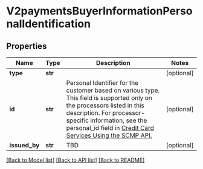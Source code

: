 # V2paymentsBuyerInformationPersonalIdentification

## Properties
Name | Type | Description | Notes
------------ | ------------- | ------------- | -------------
**type** | **str** |  | [optional] 
**id** | **str** | Personal Identifier for the customer based on various type. This field is supported only on the processors listed in this description.  For processor-specific information, see the personal_id field in [Credit Card Services Using the SCMP API.](http://apps.cybersource.com/library/documentation/dev_guides/CC_Svcs_SCMP_API/html)  | [optional] 
**issued_by** | **str** | TBD | [optional] 

[[Back to Model list]](../README.md#documentation-for-models) [[Back to API list]](../README.md#documentation-for-api-endpoints) [[Back to README]](../README.md)



